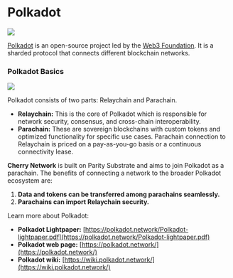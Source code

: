 # Polkadot

![](https://3121519158-files.gitbook.io/\~/files/v0/b/gitbook-legacy-files/o/assets%2F-M8GVK5H7hOsGnYqg-7q%2F-M9DU3rlDwYHS\_OC23oI%2F-M9DuEh89-pG7t5M5HEC%2F%E3%82%B9%E3%82%AF%E3%83%AA%E3%83%BC%E3%83%B3%E3%82%B7%E3%83%A7%E3%83%83%E3%83%88%202020-06-07%2022.11.55.png?alt=media\&token=26704bdc-1c47-49b4-a998-f51730f70932)

​[Polkadot](https://polkadot.network/) is an open-source project led by the [Web3 Foundation](https://web3.foundation/). It is a sharded protocol that connects different blockchain networks.

### Polkadot Basics <a href="#polkadot-basics" id="polkadot-basics"></a>

![](https://3121519158-files.gitbook.io/\~/files/v0/b/gitbook-legacy-files/o/assets%2F-M8GVK5H7hOsGnYqg-7q%2F-M9DU3rlDwYHS\_OC23oI%2F-M9EB3tNt-\_TeN-GD3iC%2F%E3%82%B9%E3%82%AF%E3%83%AA%E3%83%BC%E3%83%B3%E3%82%B7%E3%83%A7%E3%83%83%E3%83%88%202020-06-07%2023.00.56.png?alt=media\&token=57eb1789-425d-4d1d-aa57-18389b000094)

Polkadot consists of two parts: Relaychain and Parachain.

* **Relaychain:** This is the core of Polkadot which is responsible for network security, consensus, and cross-chain interoperability.
* **Parachain:** These are sovereign blockchains with custom tokens and optimized functionality for specific use cases. Parachain connection to Relaychain is priced on a pay-as-you-go basis or a continuous connectivity lease.

​**Cherry Network** is built on Parity Substrate and aims to join Polkadot as a parachain. The benefits of connecting a network to the broader Polkadot ecosystem are:

1. **Data and tokens can be transferred among parachains seamlessly.**
2. **Parachains can import Relaychain security.**

Learn more about Polkadot:

* **Polkadot Lightpaper:** [https://polkadot.network/Polkadot-lightpaper.pdf](https://polkadot.network/Polkadot-lightpaper.pdf)​
* **Polkadot web page:** [https://polkadot.network/](https://polkadot.network/)​
* **Polkadot wiki:** [https://wiki.polkadot.network/](https://wiki.polkadot.network/)​

